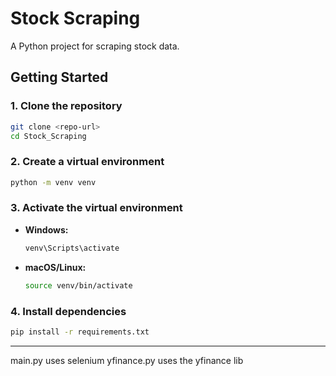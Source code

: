 # Stock Scraping

A Python project for scraping stock data.

## Getting Started

### 1. Clone the repository

```sh
git clone <repo-url>
cd Stock_Scraping
```

### 2. Create a virtual environment

```sh
python -m venv venv
```

### 3. Activate the virtual environment

- **Windows:**
    ```sh
    venv\Scripts\activate
    ```
- **macOS/Linux:**
    ```sh
    source venv/bin/activate
    ```

### 4. Install dependencies

```sh
pip install -r requirements.txt
```

---

main.py uses selenium
yfinance.py uses the yfinance lib